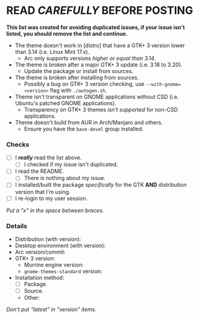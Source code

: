 # READ *CAREFULLY* BEFORE POSTING

**This list was created for avoiding duplicated issues, if your issue isn't listed, you should remove the list and continue.**

- The theme doesn't work in [distro] that have a GTK+ 3 version lower than 3.14 (i.e. Linux Mint 17.x).
  - Arc only supports versions *higher or equal than 3.14*.
- The theme is broken after a major GTK+ 3 update (i.e. 3.18 to 3.20).
  - Update the package or install from sources.
- The theme is broken after installing from sources.
  - Possibly a bug on GTK+ 3 version checking, use `--with-gnome=<version>` flag with `./autogen.sh`.
- Theme isn't transparent on GNOME applications without CSD (i.e. Ubuntu's patched GNOME applications).
  - Transparency on GTK+ 3 themes *isn't supported* for non-CSD applications.
- Theme doesn't build from AUR in Arch/Manjaro and others.
  - Ensure you have the `base-devel` group installed.

### Checks

- [ ] I ***really*** read the list above.
  - [ ] I checked if my issue isn't duplicated.
- [ ] I read the README.
  - [ ] There is nothing about my issue.
- [ ] I installed/built the package *specifically* for the GTK **AND** distribution version that I'm using.
- [ ] I re-login to my user session.

*Put a "x" in the space between braces.*

### Details

- Distribution (with version):
- Desktop environment (with version):
- Arc version/commit:
- GTK+ 3 version:
  - Murrine engine version:
  - `gnome-themes-standard` version:
- Installation method:
  - [ ] Package.
  - [ ] Source.
  - Other:

*Don't put "latest" in "version" items.*
